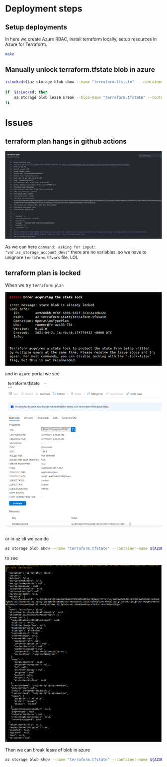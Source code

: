 
# Deployment steps

## Setup deployments

In here we create Azure RBAC, install terraform locally, setup resources in Azure for Terraform. 

```sh
make
```

## Manually unlock terraform.tfstate blob in azure

```sh
isLocked=$(az storage blob show --name "terraform.tfstate"  --container-name az-terraform-state --account-name storageops233836 --query "properties.lease.status=='locked'" -o tsv)
 
if  $isLocked; then 
    az storage blob lease break --blob-name "terraform.tfstate" --container-name az-terraform-state --account-name storageops233836                
fi      
```



# Issues

## terraform plan hangs in github actions

![](images/README/2021-04-21-21-45-13.png)

As we can here `command: asking for input: "var.az_storage_account_devs"` there are no variables, so we have to unignore `terraform.tfvars` file. LOL

## terraform plan is locked

When we try `terraform plan`

![](images/README/2021-04-21-19-16-24.png)

and in azure portal we see

![](images/README/2021-04-21-19-16-41.png)

or in az cli we can do

```sh
az storage blob show --name "terraform.tfstate" --container-name ${AZURE_STORAGE_TFSTATE} --account-name ${AZURE_STORAGE_ACCOUNT_OPS}  
```

to see 

![](images/README/2021-04-21-19-23-45.png)

Then we can break lease of blob in azure

```sh
az storage blob show --name "terraform.tfstate" --container-name ${AZURE_STORAGE_TFSTATE} --account-name ${AZURE_STORAGE_ACCOUNT_OPS}
```